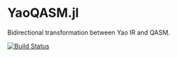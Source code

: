 # YaoQASM.jl
Bidirectional transformation between Yao IR and QASM.

[![Build Status](https://travis-ci.com/QuantumBFS/YaoQASM.jl.svg?branch=master)](https://travis-ci.com/QuantumBFS/YaoQASM.jl)
